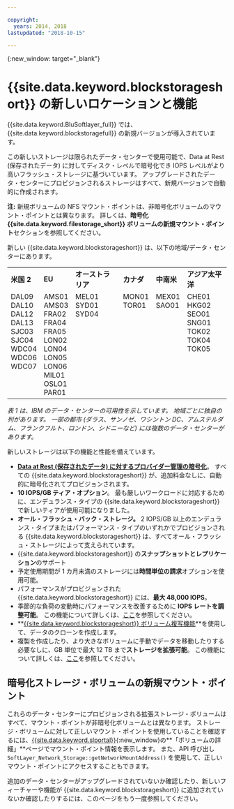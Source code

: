 ```yaml
---

copyright:
  years: 2014, 2018
lastupdated: "2018-10-15"

---
```

{:new_window: target="_blank"}

# {{site.data.keyword.blockstorageshort}} の新しいロケーションと機能

{{site.data.keyword.BluSoftlayer_full}} では、{{site.data.keyword.blockstoragefull}} の新規バージョンが導入されています。

この新しいストレージは限られたデータ・センターで使用可能で、Data at Rest (保存されたデータ) に対してディスク・レベルで暗号化でき IOPS レベルがより高いフラッシュ・ストレージに基づいています。 アップグレードされたデータ・センターにプロビジョンされるストレージはすべて、新規バージョンで自動的に作成されます。

**注:** 新規ボリュームの NFS マウント・ポイントは、非暗号化ボリュームのマウント・ポイントとは異なります。 詳しくは、**暗号化 {{site.data.keyword.filestorage_short}} ボリュームの新規マウント・ポイント**セクションを参照してください。

新しい {{site.data.keyword.blockstorageshort}} は、以下の地域/データ・センターにあります。
<table role="presentation">
  <tr>
    <td><strong>米国 2</strong></td>
    <td><strong>EU</strong></td>
    <td><strong>オーストラリア</strong></td>
    <td><strong>カナダ</strong></td>
    <td><strong>中南米</strong></td>
    <td><strong>アジア太平洋</strong></td>
  </tr>
  <tr>
    <td>DAL09<br />
	DAL10<br />
	DAL12<br />
	DAL13<br />
	SJC03<br />
        SJC04<br />
	WDC04<br />
	WDC06<br />
	WDC07<br />
	<br /><br /><br />
    </td>
    <td>AMS01<br />
        AMS03<br />
	FRA02<br />
	FRA04<br />
	FRA05<br />
	LON02<br />
	LON04<br />
	LON05<br />
	LON06<br />
	MIL01<br />
	OSLO1<br />
	PAR01<br />
    </td>
    <td>MEL01<br />
        SYD01<br />
        SYD04<br />
	<br /><br /><br /><br /><br /><br /><br /><br /><br />
    </td>
    <td>MON01<br />
        TOR01<br />
	<br /><br /><br /><br /><br /><br /><br /><br /><br /><br />
    </td>
    <td>MEX01<br />
        SAO01<br />
	<br /><br /><br /><br /><br /><br /><br /><br /><br /><br />
    </td>
    <td>CHE01<br />
        HKG02<br />
	SEO01<br />
	SNG01<br />
        TOK02<br />
	TOK04<br />
	TOK05<br />
	<br /><br /><br /><br /><br />
    </td>
  </tr>
</table>

*表 1 は、IBM のデータ・センターの可用性を示しています。 地域ごとに独自の列があります。 一部の都市 (ダラス、サンノゼ、ワシントン DC、アムステルダム、フランクフルト、ロンドン、シドニーなど) には複数のデータ・センターがあります。*

新しいストレージは以下の機能と性能を備えています。

- **[Data at Rest (保存されたデータ) に対するプロバイダー管理の暗号化](block-file-storage-encryption-rest.html)**。
  すべての {{site.data.keyword.blockstorageshort}} が、追加料金なしに、自動的に暗号化されてプロビジョンされます。
- **10 IOPS/GB ティア・オプション**。
  最も厳しいワークロードに対応するために、エンデュランス・タイプの {{site.data.keyword.blockstorageshort}} で新しいティアが使用可能になりました。
- **オール・フラッシュ・バック・ストレージ。**
  2 IOPS/GB 以上のエンデュランス・タイプまたはパフォーマンス・タイプのいずれかでプロビジョンされる {{site.data.keyword.blockstorageshort}} は、すべてオール・フラッシュ・ストレージによって支えられています。
- {{site.data.keyword.blockstorageshort}} の**スナップショットとレプリケーション**のサポート
- 予定使用期間が 1 カ月未満のストレージには**時間単位の請求**オプションを使用可能。
- パフォーマンスがプロビジョンされた {{site.data.keyword.blockstorageshort}} には、**最大 48,000 IOPS**。
- 季節的な負荷の変動時にパフォーマンスを改善するために **IOPS レートを調整可能**。 この機能について詳しくは、[ここ](adjustable-iops.html)を参照してください。
- **[{{site.data.keyword.blockstorageshort}} ボリューム複写機能](how-to-create-duplicate-volume.html)**を使用して、データのクローンを作成します。
- 複製を作成したり、より大きなボリュームに手動でデータを移動したりする必要なしに、GB 単位で最大 12 TB まで**ストレージを拡張可能**。 この機能について詳しくは、[ここ](expandable_block_storage.html)を参照してください。

## 暗号化ストレージ・ボリュームの新規マウント・ポイント

これらのデータ・センターにプロビジョンされる拡張ストレージ・ボリュームはすべて、マウント・ポイントが非暗号化ボリュームとは異なります。 ストレージ・ボリュームに対して正しいマウント・ポイントを使用していることを確認するには、[{{site.data.keyword.slportal}}](https://control.softlayer.com/){:new_window}の**「ボリュームの詳細」**ページでマウント・ポイント情報を表示します。 また、API 呼び出し `SoftLayer_Network_Storage::getNetworkMountAddress()` を使用して、正しいマウント・ポイントにアクセスすることもできます。

追加のデータ・センターがアップグレードされていないか確認したり、新しいフィーチャーや機能が {{site.data.keyword.blockstorageshort}} に追加されていないか確認したりするには、このページをもう一度参照してください。
